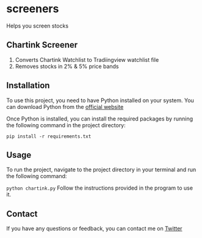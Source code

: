# screeners
Helps you screen stocks

## Chartink Screener
1. Converts Chartink Watchlist to Tradiingview watchlist file
2. Removes stocks in 2% & 5% price bands
 
## Installation
To use this project, you need to have Python installed on your system. 
You can download Python from the [official website](https://www.python.org/downloads/)

Once Python is installed, you can install the required packages by running the following command in the project directory:

`pip install -r requirements.txt`

## Usage
To run the project, navigate to the project directory in your terminal and run the following command:

`python chartink.py`
Follow the instructions provided in the program to use it.

## Contact
If you have any questions or feedback, you can contact me on [Twitter](https://twitter.com/TheLogicalSwing)
